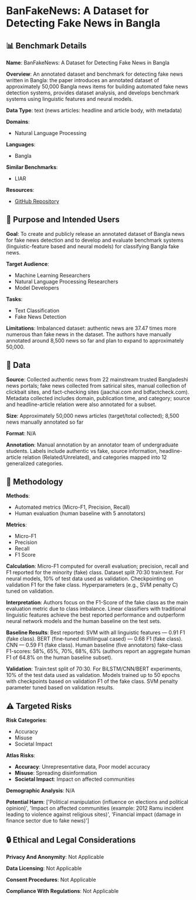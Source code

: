 # BanFakeNews: A Dataset for Detecting Fake News in Bangla

## 📊 Benchmark Details

**Name**: BanFakeNews: A Dataset for Detecting Fake News in Bangla

**Overview**: An annotated dataset and benchmark for detecting fake news written in Bangla: the paper introduces an annotated dataset of approximately 50,000 Bangla news items for building automated fake news detection systems, provides dataset analysis, and develops benchmark systems using linguistic features and neural models.

**Data Type**: text (news articles: headline and article body, with metadata)

**Domains**:
- Natural Language Processing

**Languages**:
- Bangla

**Similar Benchmarks**:
- LIAR

**Resources**:
- [GitHub Repository](https://github.com/Rowan1697/FakeNews)

## 🎯 Purpose and Intended Users

**Goal**: To create and publicly release an annotated dataset of Bangla news for fake news detection and to develop and evaluate benchmark systems (linguistic-feature based and neural models) for classifying Bangla fake news.

**Target Audience**:
- Machine Learning Researchers
- Natural Language Processing Researchers
- Model Developers

**Tasks**:
- Text Classification
- Fake News Detection

**Limitations**: Imbalanced dataset: authentic news are 37.47 times more numerous than fake news in the dataset. The authors have manually annotated around 8,500 news so far and plan to expand to approximately 50,000.

## 💾 Data

**Source**: Collected authentic news from 22 mainstream trusted Bangladeshi news portals; fake news collected from satirical sites, manual collection of clickbait sites, and fact-checking sites (jaachai.com and bdfactcheck.com). Metadata collected includes domain, publication time, and category; source and headline-article relation were also annotated for a subset.

**Size**: Approximately 50,000 news articles (target/total collected); 8,500 news manually annotated so far

**Format**: N/A

**Annotation**: Manual annotation by an annotator team of undergraduate students. Labels include authentic vs fake, source information, headline-article relation (Related/Unrelated), and categories mapped into 12 generalized categories.

## 🔬 Methodology

**Methods**:
- Automated metrics (Micro-F1, Precision, Recall)
- Human evaluation (human baseline with 5 annotators)

**Metrics**:
- Micro-F1
- Precision
- Recall
- F1 Score

**Calculation**: Micro-F1 computed for overall evaluation; precision, recall and F1 reported for the minority (fake) class. Dataset split 70:30 train:test. For neural models, 10% of test data used as validation. Checkpointing on validation F1 for the fake class. Hyperparameters (e.g., SVM penalty C) tuned on validation.

**Interpretation**: Authors focus on the F1-Score of the fake class as the main evaluation metric due to class imbalance. Linear classifiers with traditional linguistic features achieve the best reported performance and outperform neural network models and the human baseline on the test sets.

**Baseline Results**: Best reported: SVM with all linguistic features — 0.91 F1 (fake class). BERT (fine-tuned multilingual cased) — 0.68 F1 (fake class). CNN — 0.59 F1 (fake class). Human baseline (five annotators) fake-class F1-scores: 58%, 65%, 70%, 68%, 63% (authors report an aggregate human F1 of 64.8% on the human baseline subset).

**Validation**: Train:test split of 70:30. For BiLSTM/CNN/BERT experiments, 10% of the test data used as validation. Models trained up to 50 epochs with checkpoints based on validation F1 of the fake class. SVM penalty parameter tuned based on validation results.

## ⚠️ Targeted Risks

**Risk Categories**:
- Accuracy
- Misuse
- Societal Impact

**Atlas Risks**:
- **Accuracy**: Unrepresentative data, Poor model accuracy
- **Misuse**: Spreading disinformation
- **Societal Impact**: Impact on affected communities

**Demographic Analysis**: N/A

**Potential Harm**: ['Political manipulation (influence on elections and political opinion)', 'Impact on affected communities (example: 2012 Ramu incident leading to violence against religious sites)', 'Financial impact (damage in finance sector due to fake news)']

## 🔒 Ethical and Legal Considerations

**Privacy And Anonymity**: Not Applicable

**Data Licensing**: Not Applicable

**Consent Procedures**: Not Applicable

**Compliance With Regulations**: Not Applicable
